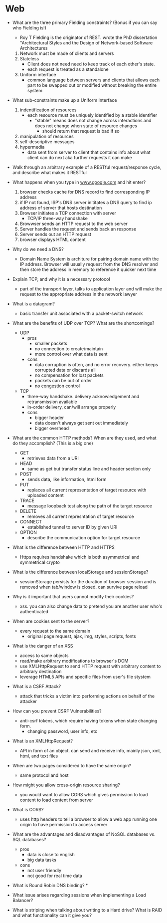 # Web

* What are the three primary Fielding constraints? (Bonus if you can say who Fielding is!)
    * Roy T Fielding is the originator of REST. wrote the PhD dissertation "Architectural Styles and the Design of Network-based Software Architectures
    1. Network must be made of clients and servers
    2. Stateless
        * Client does not need need to keep track of each other's state.
        * each request is treated as a standalone
    3. Uniform interface
        * common language between servers and clients that allows each part to be swapped out or modified without breaking the entire system
* What sub-constraints make up a Uniform Interface
    1. indentification of resources
        * each resource must be uniquely identified by a stable identifier
            * "stable" means does not change across interactions and does not change when state of resource changes
                * should return that request is bad if so
    2. manipulation of resources
    3. self-descriptive messages
    4. hypermedia
        * data sent from server to client that contains info about what client can do next aka further requests it can make
* Walk through an arbitrary example of a RESTful request/response cycle, and describe what makes it RESTful

*  What happens when you type in www.google.com and hit enter?
    1. browser checks cache for DNS record to find corresponding IP address
    2. if IP not found, ISP's DNS server inititates a DNS query to find ip address of server that hosts destination
    3. Browser initiates a TCP connection with server
        * TCP/IP three-way handshake
    4. Browwser sends an HTTP request to the web server
    5. Server handles the request and sends back an response
    6. Server sends out an HTTP request
    7. browser displays HTML content

* Why do we need a DNS?
    * Domain Name System is architure for pairing domain name with the IP address. Browser will usually request from the DNS resolver and then store the address in memory to reference it quicker next time

* Explain TCP, and why it is a necessary protocol
    * part of the transport layer, talks to application layer and will make the request to the appropriate address in the network lawyer
* What is a datagram?
    * basic transfer unit associated with a packet-switch network 
* What are the benefits of UDP over TCP? What are the shortcomings?
    * UDP
        * pros
            * smaller packets
            * no connection to create/maintain
            * more control over what data is sent
        * cons
            * data corruption is often, and no error recovery. either keeps corrupted data or discards all
            * no compensation for lost packets
            * packets can be out of order
            * no congestion control
    * TCP  
        * three-way handshake. delivery acknowledgement and retransmission available
        * in-order delivery, can/will arrange properly
        * cons
            * bigger header
            * data doesn't always get sent out immediately
            * bigger overhead
* What are the common HTTP methods? When are they used, and what do they accomplish? (This is a big one)
    * GET
        * retrieves data from a URI
    * HEAD
        * same as get but transfer status line and header section only
    * POST
        * sends data, like information, html form
    * PUT
        * replaces all current representation of target resource with uploaded content
    * TRACE
        * message loopback test along the path of the target resource
    * DELETE
        * removes all current represntation of target resource
    * CONNECT
        * established tunnel to server ID by given URI
    * OPTION
        * describe the communication option for target resource
* What is the difference between HTTP and HTTPS
    * Https requires handshake which is both asymmetrical and symmetrical crypto
* What is the difference between localStorage and sessionStorage?
    * sessionStorage persists for the duration of browser session and is removed when tab/window is closed. can survive page reload
* Why is it important that users cannot modify their cookies?
    * xss. you can also change data to pretend you are another user who's authenticated
* When are cookies sent to the server?
    * every request to the same domain
        * original page request, ajax, img, styles, scripts, fonts
* What is the danger of an XSS
    * access to same objects
    * read/make arbitrary modifications to browser's DOM
    * use XMLHttpRequest to send HTTP request with arbitrary content to arbitrary destination
    * leverage HTML5 APIs and specific files from user's file stystem
* What is a CSRF Attack?
    * attack that tricks a victim into performing actions on behalf of the attacker
* How can you prevent CSRF Vulnerabilities?
    * anti-csrf tokens, which require having tokens when state changing form.
        * changing password, user info, etc
* What is an XMLHttpRequest?
    * API in form of an object. can send and receive info, mainly json, xml, html, and text files
* When are two pages considered to have the same origin?
    * same protocol and host
* How might you allow cross-origin resource sharing?
    * you would want to allow CORS which gives permission to load content to load content from server
* What is CORS?
    * uses http headers to tell a browser to allow a web app running one origin to have permission to access server
* What are the advantages and disadvantages of NoSQL databases vs. SQL databases?
    * pros
        * data is close to english
        * big data tasks
    * cons
        * not user friendly
        * not good for real time data
* What is Round Robin DNS binding?
    * 
* What issue arises regarding sessions when implementing a Load Balancer?
* What is striping when talking about writing to a Hard drive?
What is RAID and what functionality can it give you?

